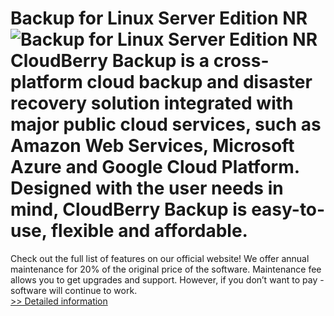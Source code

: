 # Backup for Linux Server Edition NR<br />![Backup for Linux Server Edition NR](https://mycommerce.akamaized.net/api/pimages/P300670290/BIG/300670290.PNG)<br />CloudBerry Backup is a cross-platform cloud backup and disaster recovery solution integrated with major public cloud services, such as Amazon Web Services, Microsoft Azure and Google Cloud Platform. Designed with the user needs in mind, CloudBerry Backup is easy-to-use, flexible and affordable.
Check out the full list of features on our official website!
We offer annual maintenance for 20% of the original price of the software. Maintenance fee allows you to get upgrades and support. However, if you don’t want to pay - software will continue to work.<br />[>> Detailed information](https://secure.shareit.com/shareit/product.html?productid=300670290&affiliateid=200057808)